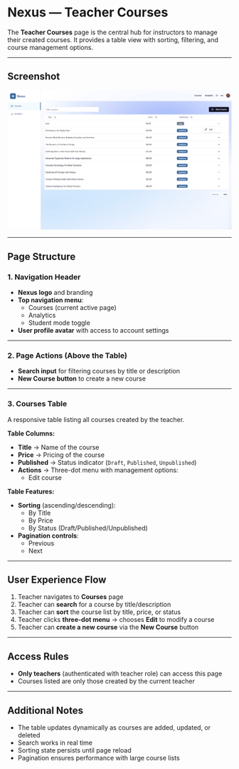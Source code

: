 # Nexus — Teacher Courses

The **Teacher Courses** page is the central hub for instructors to manage their created courses. It provides a table view with sorting, filtering, and course management options.

---

## Screenshot

![Nexus Teacher Courses](../images/teacher-courses-page.png)

---

## Page Structure

### 1. Navigation Header
- **Nexus logo** and branding
- **Top navigation menu**:
  - Courses (current active page)
  - Analytics
  - Student mode toggle
- **User profile avatar** with access to account settings

---

### 2. Page Actions (Above the Table)
- **Search input** for filtering courses by title or description  
- **New Course button** to create a new course

---

### 3. Courses Table
A responsive table listing all courses created by the teacher.  

**Table Columns:**
- **Title** → Name of the course  
- **Price** → Pricing of the course  
- **Published** → Status indicator (`Draft`, `Published`, `Unpublished`)  
- **Actions** → Three-dot menu with management options:  
  - Edit course  

**Table Features:**
- **Sorting** (ascending/descending):  
  - By Title  
  - By Price  
  - By Status (Draft/Published/Unpublished)  
- **Pagination controls**:  
  - Previous  
  - Next  

---

## User Experience Flow

1. Teacher navigates to **Courses** page  
2. Teacher can **search** for a course by title/description  
3. Teacher can **sort** the course list by title, price, or status  
4. Teacher clicks **three-dot menu** → chooses **Edit** to modify a course  
5. Teacher can **create a new course** via the **New Course** button  

---

## Access Rules
- **Only teachers** (authenticated with teacher role) can access this page  
- Courses listed are only those created by the current teacher  

---

## Additional Notes
- The table updates dynamically as courses are added, updated, or deleted  
- Search works in real time  
- Sorting state persists until page reload  
- Pagination ensures performance with large course lists  
